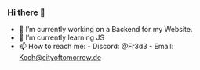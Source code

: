 ### Hi there 👋



- 🔭 I’m currently working on a Backend for my Website.
- 🌱 I’m currently learning JS
- 📫 How to reach me:
      - Discord: @Fr3d3
      - Email: Koch@cityoftomorrow.de
